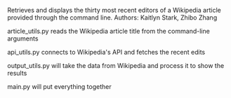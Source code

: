 Retrieves and displays the thirty most recent editors of a Wikipedia article provided through the command line.
Authors: Kaitlyn Stark, Zhibo Zhang

article_utils.py reads the Wikipedia article title from the command-line arguments

api_utils.py connects to Wikipedia's API and fetches the recent edits

output_utils.py will take the data from Wikipedia and process it to show the results

main.py will put everything together
